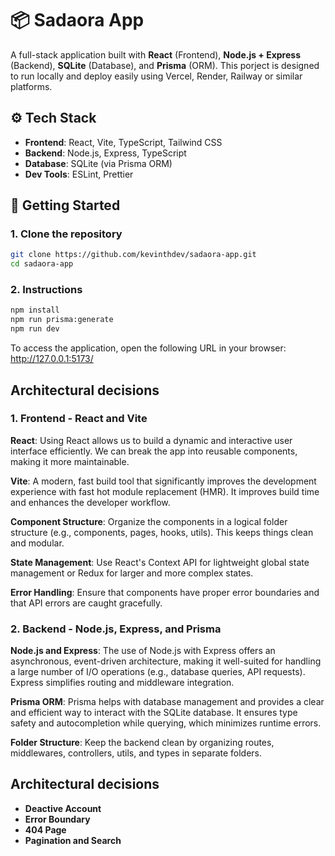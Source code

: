 # 📦 Sadaora App

A full-stack application built with **React** (Frontend), **Node.js + Express** (Backend), **SQLite** (Database), and **Prisma** (ORM).
This porject is designed to run locally and deploy easily using Vercel, Render, Railway or similar platforms.

## ⚙️ Tech Stack

- **Frontend**: React, Vite, TypeScript, Tailwind CSS
- **Backend**: Node.js, Express, TypeScript
- **Database**: SQLite (via Prisma ORM)
- **Dev Tools**: ESLint, Prettier

## 🚀 Getting Started

### 1. Clone the repository

```bash
git clone https://github.com/kevinthdev/sadaora-app.git
cd sadaora-app
```

### 2. Instructions

```bash
npm install
npm run prisma:generate
npm run dev
```

To access the application, open the following URL in your browser: http://127.0.0.1:5173/

## Architectural decisions

### 1. Frontend - React and Vite
 **React**: Using React allows us to build a dynamic and interactive user interface efficiently. We can break the app into reusable components, making it more maintainable.

 **Vite**: A modern, fast build tool that significantly improves the development experience with fast hot module replacement (HMR). It improves build time and enhances the developer workflow.

 **Component Structure**: Organize the components in a logical folder structure (e.g., components, pages, hooks, utils). This keeps things clean and modular.

 **State Management**: Use React's Context API for lightweight global state management or Redux for larger and more complex states.

 **Error Handling**: Ensure that components have proper error boundaries and that API errors are caught gracefully.

### 2. Backend - Node.js, Express, and Prisma
 **Node.js and Express**: The use of Node.js with Express offers an asynchronous, event-driven architecture, making it well-suited for handling a large number of I/O operations (e.g., database queries, API requests). Express simplifies routing and middleware integration.

 **Prisma ORM**: Prisma helps with database management and provides a clear and efficient way to interact with the SQLite database. It ensures type safety and autocompletion while querying, which minimizes runtime errors.

 **Folder Structure**: Keep the backend clean by organizing routes, middlewares, controllers, utils, and types in separate folders.

 ## Architectural decisions
  - **Deactive Account**
  - **Error Boundary**
  - **404 Page**
  - **Pagination and Search**